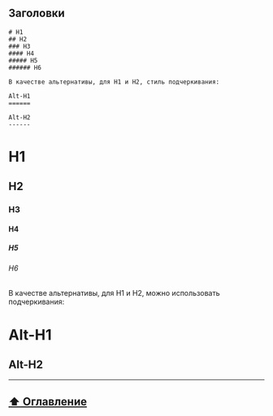 ## Заголовки

```
# H1
## H2
### H3
#### H4
##### H5
###### H6

В качестве альтернативы, для H1 и H2, стиль подчеркивания:

Alt-H1
======

Alt-H2
------

```

# H1
## H2
### H3
#### H4
##### H5
###### H6

В качестве альтернативы, для H1 и H2, можно использовать подчеркивания:     

Alt-H1
======

Alt-H2
------
____

## [:arrow_up:  Оглавление](https://github.com/BaturinSS/manual-README.md/blob/main/README.md)
